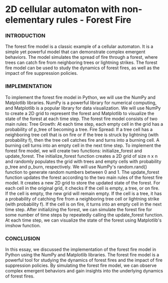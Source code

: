 
# 2D cellular automaton with non-elementary rules - Forest Fire

### INTRODUCTION
The forest fire model is a classic example of a cellular automaton. It is a simple yet powerful model that can demonstrate complex emergent behaviors. The model simulates the spread of fire through a forest, where trees can catch fire from neighboring trees or lightning strikes. The forest fire model can be used to study the dynamics of forest fires, as well as the impact of fire suppression policies.
### IMPLEMENTATION
To implement the forest fire model in Python, we will use the NumPy and Matplotlib libraries. NumPy is a powerful library for numerical computing, and Matplotlib is a popular library for data visualization. We will use NumPy to create a 2D grid to represent the forest and Matplotlib to visualize the state of the forest at each time step.
The forest fire model consists of two main rules:
Tree Growth: At each time step, each empty cell in the grid has a probability of p_tree of becoming a tree.
Fire Spread: If a tree cell has a neighboring tree cell that is on fire or if the tree is struck by lightning (with probability f), then the tree cell catches fire and turns into a burning cell. A burning cell turns into an empty cell in the next time step.
To implement the forest fire model, we will create two functions: initialize_forest and update_forest.
The initialize_forest function creates a 2D grid of size n x n and randomly populates the grid with trees and empty cells with probability p_tree and p_burn, respectively. We will use NumPy's random.rand() function to generate random numbers between 0 and 1.
The update_forest function updates the forest according to the two main rules of the forest fire model. It creates a new 2D grid to store the updated state of the forest. For each cell in the original grid, it checks if the cell is empty, a tree, or on fire. If the cell is empty, the new grid will remain empty. If the cell is a tree, it has a probability of catching fire from a neighboring tree cell or lightning strike (with probability f). If the cell is on fire, it turns into an empty cell in the next time step.
After initializing the forest, we can simulate the forest fire for some number of time steps by repeatedly calling the update_forest function. At each time step, we can visualize the state of the forest using Matplotlib's imshow function.

### CONCLUSION
In this essay, we discussed the implementation of the forest fire model in Python using the NumPy and Matplotlib libraries. The forest fire model is a powerful tool for studying the dynamics of forest fires and the impact of fire suppression policies. By simulating the forest fire model, we can observe complex emergent behaviors and gain insights into the underlying dynamics of forest fires.
